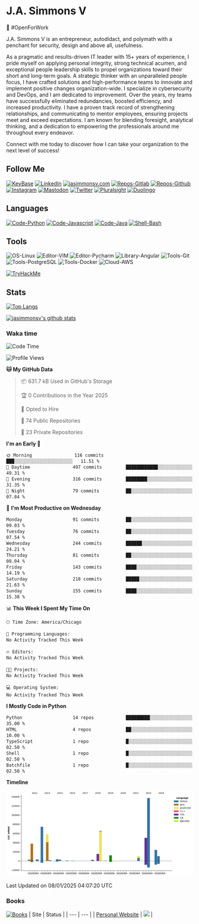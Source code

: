 # J.A. Simmons V
:construction_worker: #OpenForWork 

J.A. Simmons V is an entrepreneur, autodidact, and polymath with a penchant for security, design and above all, usefulness.

As a pragmatic and results-driven IT leader with 15+ years of experience, I pride myself on applying personal integrity, strong technical acumen, and exceptional people leadership skills to propel organizations toward their short and long-term goals. A strategic thinker with an unparalleled people focus, I have crafted solutions and high-performance teams to innovate and implement positive changes organization-wide. I specialize in cybersecurity and DevOps, and I am dedicated to improvement. Over the years, my teams have successfully eliminated redundancies, boosted efficiency, and increased productivity. I have a proven track record of strengthening relationships, and communicating to mentor employees, ensuring projects meet and exceed expectations. I am known for blending foresight, analytical thinking, and a dedication to empowering the professionals around me throughout every endeavor.

Connect with me today to discover how I can take your organization to the next level of success!

## Follow Me
[![KeyBase](https://img.shields.io/keybase/pgp/jasimmonsv?color=33A0FF)](https://keybase.io/jasimmonsv)
[![LinkedIn](https://img.shields.io/badge/-Linkedin-informational?style=flat&logo=Linkedin&logoColor=white&color=0077B5&link=https://linkedin.com/in/jasimmonsv)](https://linkedin.com/in/jasimmonsv)
[![jasimmonsv.com](https://img.shields.io/badge/-Personal_Site-informational?style=flat&logo=readme&logoColor=black)](https://jasimmonsv.com)
[![Repos-Gitlab](https://img.shields.io/badge/-Gitlab-informational?style=flat&logo=gitlab&logoColor=white&color=2F2A6B)](https://gitlab.com/jasimmonsv)
[![Repos-Github](https://img.shields.io/badge/-Github-informational?style=flat&logo=github&logoColor=white&color=black)](https://github.com/jasimmonsv)
[![Instagram](https://img.shields.io/badge/-Instagram-information?style=flat&logo=Instagram&logoColor=white&color=F00075&link=https://www.instagram.com/jasimmonsv/)](https://www.instagram.com/jasimmonsv/)
[![Mastodon](https://img.shields.io/badge/-Mastodon-information?style=flat&logo=Mastodon&logoColor=white&color=2F2A6B&link=https://hachyderm.io/users/jasimmonsv/remote_follow)](https://hachyderm.io/users/jasimmonsv/remote_follow)
[![Twitter](https://img.shields.io/badge/-Twitter-informational?style=flat&logo=Twitter&logoColor=white&color=1DA1F2&link=https://twitter.com/jasimmonsv)](https://twitter.com/jasimmonsv)
[![Pluralsight](https://img.shields.io/badge/-PluralSight-informational?style=flat&logo=pluralsight&logoColor=black)](https://app.pluralsight.com/profile/jasimmonsv)
[![Duolingo](https://img.shields.io/badge/-Duolingo-informational?style=flat&logo=duolingo&logoColor=black)](https://www.duolingo.com/profile/jasimmonsv)

## Languages
[![Code-Python](https://img.shields.io/badge/Code-Python-success?style=flat&logo=python&logoColor=white)](https://github.com/jasimmonsv?tab=repositories&language=python)
[![Code-Javascript](https://img.shields.io/badge/Code-JavaScript-success?style=flat&logo=javascript&logoColor=white)](https://github.com/jasimmonsv?tab=repositories&language=javascript)
[![Code-Java](https://img.shields.io/badge/Code-Java-success?style=flat&logo=java&logoColor=white)](https://github.com/jasimmonsv?tab=repositories&language=java)
[![Shell-Bash](https://img.shields.io/badge/Shell-Bash-success?style=flat&logo=gnu-bash&logoColor=white)](https://github.com/jasimmonsv?tab=repositories&language=bash)

## Tools
![OS-Linux](https://img.shields.io/badge/OS-Linux-informational?style=flat&logo=linux&logoColor=white)
![Editor-VIM](https://img.shields.io/badge/Editor-VIM-informational?style=flat&logo=vim&logoColor=white)
![Editor-Pycharm](https://img.shields.io/badge/Editor-Pycharm-informational?style=flat&logo=pycharm&logoColor=white)
![Library-Angular](https://img.shields.io/badge/Library-Angular-informational?style=flat&logo=angular&logoColor=white)
![Tools-Git](https://img.shields.io/badge/Tools-Git-informational?style=flat&logo=git&logoColor=white)
![Tools-PostgreSQL](https://img.shields.io/badge/Tools-PostgreSQL-informational?style=flat&logo=postgresql&logoColor=white)
![Tools-Docker](https://img.shields.io/badge/Tools-Docker-informational?style=flat&logo=docker&logoColor=white)
![Cloud-AWS](https://img.shields.io/badge/Cloud-Amazon_AWS-informational?style=flat&logo=amazon-aws&logoColor=white)
<!-- ![](https://img.shields.io/badge/Tools-Kubernetes-informational?style=flat&logo=kubernetes&logoColor=white&color=2bbc8a) -->

[![TryHackMe](https://tryhackme-badges.s3.amazonaws.com/jasimmonsv.png)](https://tryhackme.com/p/jasimmonsv)

## Stats

[![Top Langs](https://github-readme-stats.vercel.app/api/top-langs/?username=jasimmonsv&layout=compact&hide=php)](https://github.com/jasimmonsv)

[![jasimmonsv's github stats](https://github-readme-stats.vercel.app/api?username=jasimmonsv)](https://github.com/jasimmonsv/github-readme-stats)

### Waka time

<!--START_SECTION:waka-->
![Code Time](http://img.shields.io/badge/Code%20Time-242%20hrs%2035%20mins-blue)

![Profile Views](http://img.shields.io/badge/Profile%20Views-4-blue)

**🐱 My GitHub Data** 

> 📦 631.7 kB Used in GitHub's Storage 
 > 
> 🏆 0 Contributions in the Year 2025
 > 
> 💼 Opted to Hire
 > 
> 📜 74 Public Repositories 
 > 
> 🔑 23 Private Repositories 
 > 
**I'm an Early 🐤** 

```text
🌞 Morning                116 commits         ███░░░░░░░░░░░░░░░░░░░░░░   11.51 % 
🌆 Daytime                497 commits         ████████████░░░░░░░░░░░░░   49.31 % 
🌃 Evening                316 commits         ████████░░░░░░░░░░░░░░░░░   31.35 % 
🌙 Night                  79 commits          ██░░░░░░░░░░░░░░░░░░░░░░░   07.84 % 
```
📅 **I'm Most Productive on Wednesday** 

```text
Monday                   91 commits          ██░░░░░░░░░░░░░░░░░░░░░░░   09.03 % 
Tuesday                  76 commits          ██░░░░░░░░░░░░░░░░░░░░░░░   07.54 % 
Wednesday                244 commits         ██████░░░░░░░░░░░░░░░░░░░   24.21 % 
Thursday                 81 commits          ██░░░░░░░░░░░░░░░░░░░░░░░   08.04 % 
Friday                   143 commits         ████░░░░░░░░░░░░░░░░░░░░░   14.19 % 
Saturday                 218 commits         █████░░░░░░░░░░░░░░░░░░░░   21.63 % 
Sunday                   155 commits         ████░░░░░░░░░░░░░░░░░░░░░   15.38 % 
```


📊 **This Week I Spent My Time On** 

```text
🕑︎ Time Zone: America/Chicago

💬 Programming Languages: 
No Activity Tracked This Week

🔥 Editors: 
No Activity Tracked This Week

🐱‍💻 Projects: 
No Activity Tracked This Week

💻 Operating System: 
No Activity Tracked This Week
```

**I Mostly Code in Python** 

```text
Python                   14 repos            █████████░░░░░░░░░░░░░░░░   35.00 % 
HTML                     4 repos             ██░░░░░░░░░░░░░░░░░░░░░░░   10.00 % 
TypeScript               1 repo              █░░░░░░░░░░░░░░░░░░░░░░░░   02.50 % 
Shell                    1 repo              █░░░░░░░░░░░░░░░░░░░░░░░░   02.50 % 
Batchfile                1 repo              █░░░░░░░░░░░░░░░░░░░░░░░░   02.50 % 
```



**Timeline**

![Lines of Code chart](https://raw.githubusercontent.com/jasimmonsv/jasimmonsv/main/assets/bar_graph.png)


 Last Updated on 08/01/2025 04:07:20 UTC
<!--END_SECTION:waka-->

### Books
[![Books](https://img.shields.io/badge/-Reading_List-success?style=flat&logo=goodreads&logoColor=white&color=3A2110)](https://www.goodreads.com/review/list/2784493-j-a?shelf=currently-reading)
| Site | Status |
| --- | --- |
| [Personal Website](https://jasimmonsv.com) | ![](https://img.shields.io/uptimerobot/ratio/m785768336-41c02c4995def8589a686cb2) |
